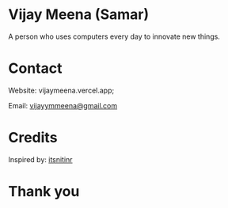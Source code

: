 # Vijay Meena (Samar)

A person who uses computers every day to innovate new things.

# Contact

Website: vijaymeena.vercel.app;

Email: vijayymmeena@gmail.com

# Credits

Inspired by: [itsnitinr](https://github.com/itsnitinr/vscode-portfolio)

# Thank you
